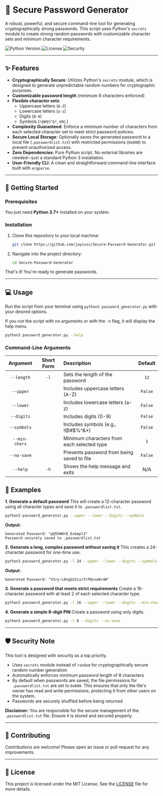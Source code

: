 # 🔐 Secure Password Generator

A robust, powerful, and secure command-line tool for generating cryptographically strong passwords. This script uses Python's `secrets` module to create strong random passwords with customizable character sets and minimum character requirements.

![Python Version](https://img.shields.io/badge/python-3.7+-blue.svg)
![License](https://img.shields.io/badge/license-MIT-green.svg)
![Security](https://img.shields.io/badge/security-cryptographically_secure-red.svg)

---

## ✨ Features

- **Cryptographically Secure**: Utilizes Python's `secrets` module, which is designed to generate unpredictable random numbers for cryptographic purposes.
- **Customizable password length** (minimum 8 characters enforced)
- **Flexible character sets**:
  - Uppercase letters (`A-Z`)
  - Lowercase letters (`a-z`)
  - Digits (`0-9`)
  - Symbols (`!@#$%^&*`, etc.)
- **Complexity Guaranteed**: Enforce a minimum number of characters from each selected character set to meet strict password policies.
- **Secure Local Storage**: Optionally saves the generated password to a local file (`.passwordlist.txt`) with restricted permissions (`0o600`) to prevent unauthorized access.
- **Zero Dependencies**: Pure Python script. No external libraries are needed—just a standard Python 3 installation.
- **User-Friendly CLI**: A clean and straightforward command-line interface built with `argparse`.

---

## 🚀 Getting Started

### Prerequisites

You just need **Python 3.7+** installed on your system.

### Installation

1.  Clone this repository to your local machine:
    ```bash
    git clone https://github.com/jayissi/Secure-Password-Generator.git
    ```
2.  Navigate into the project directory:
    ```bash
    cd Secure-Password-Generator
    ```

That's it! You're ready to generate passwords.

---

## 💻 Usage

Run the script from your terminal using `python3 password_generator.py` with your desired options.

If you run the script with no arguments or with the `-h` flag, it will display the help menu.

```bash
python3 password_generator.py --help
```

### Command-Line Arguments

| Argument       | Short Form | Description                                 | Default |
| :------------: | :--------: | :------------------------------------------ | :-----: |
| `--length`     |    `-l`    | Sets the length of the password             | `12`    |
| `--upper`      |            | Includes uppercase letters (A-Z)            | `False` |
| `--lower`      |            | Includes lowercase letters (a-z)            | `False` |
| `--digits`     |            | Includes digits (0-9)                       | `False` |
| `--symbols`    |            | Includes symbols (e.g., !@#$%^&*)           | `False` |
| `--min-chars`  |            | Minimum characters from each selected type  | `1`     |
| `--no-save`    |            | Prevents password from being saved to file  | `False` |
| `--help`       |    `-h`    | Shows the help message and exits            | N/A     |

##  📝 Examples

**1. Generate a default password**
This will create a 12-character password using all character types and save it to `.passwordlist.txt`.

```bash
python3 password_generator.py --upper --lower --digits --symbols
```
**Output:**
```
Generated Password: "p@55W0rD_Ex&mpl3"
Password securely saved to .passwordlist.txt
```

**2. Generate a long, complex password without saving it**
This creates a 24-character password for one-time use.

```bash
python3 password_generator.py -l 24 --upper --lower --digits --symbols --no-save
```
**Output:**
```
Generated Password: "V3ry-L0ng&S3cur3!P@ssw0rd#"
```

**3. Generate a password that meets strict requirements**
Create a 16-character password with at least 2 of each selected character type.

```bash
python3 password_generator.py -l 16 --upper --lower --digits --min-chars 2 --no-save
```

**4. Generate a simple 8-digit PIN**
Create a password using only digits.

```bash
python3 password_generator.py -l 8 --digits --no-save
```

---

## 🛡️ Security Note

This tool is designed with security as a top priority.
-   Uses `secrets` module instead of `random` for cryptographically secure random number generation
-   Automatically enforces minimum password length of 8 characters
-   By default when passwords are saved, the file permissions for `.passwordlist.txt` are set to `0o600`. This ensures that only the file's owner has read and write permissions, protecting it from other users on the system.
-   Passwords are securely shuffled before being returned

**Disclaimer:** You are responsible for the secure management of the `.passwordlist.txt` file. Ensure it is stored and secured properly.

---

## 🤝 Contributing

Contributions are welcome! Please open an issue or pull request for any improvements.

---

## 📜 License

This project is licensed under the MIT License. See the [LICENSE](https://github.com/jayissi/Secure-Password-Generator/blob/main/LICENSE) file for more details.

